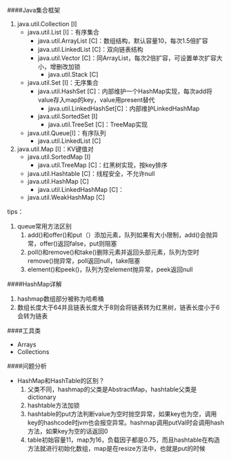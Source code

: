 ####Java集合框架

1. java.util.Collection [I]
   - java.util.List [I]：有序集合
     - java.util.ArrayList [C]：数组结构，默认容量10，每次1.5倍扩容
     - java.util.LinkedList [C]：双向链表结构
     - java.util.Vector [C]：同ArrayList，每次2倍扩容，可设置单次扩容大小，增删改加锁
       - java.util.Stack [C]
   - java.util.Set [I]：无序集合
     - java.util.HashSet [C]：内部维护一个HashMap实现，每次add将value存入map的key，value用present替代
       - java.util.LinkedHashSet[C]：内部维护LinkedHashMap
     - java.util.SortedSet [I]
       - java.util.TreeSet [C]：TreeMap实现
   - java.util.Queue[I]：有序队列
     - java.util.LinkedList [C]
2. java.util.Map [I]：KV键值对
   - java.util.SortedMap [I]
     - java.util.TreeMap [C]：红黑树实现，按key排序
   - java.util.Hashtable [C]：线程安全，不允许null
   - java.util.HashMap [C]
     - java.util.LinkedHashMap [C]：
   - java.util.WeakHashMap [C]

tips：

1. queue常用方法区别
   1. add()和offer()和put（）添加元素，队列如果有大小限制，add()会抛异常，offer()返回false，put则阻塞
   2. poll()和remove()和take()删除元素并返回头部元素，队列为空时remove()抛异常，poll返回null，take阻塞
   3. element()和peek()，队列为空element抛异常，peek返回null

####HashMap详解

1. hashmap数组部分被称为哈希桶
2. 数组长度大于64并且链表长度大于8则会将链表转为红黑树，链表长度小于6会转为链表

####工具类

- Arrays
- Collections

####问题分析

- HashMap和HashTable的区别？
  1. 父类不同，hashmap的父类是AbstractMap，hashtable父类是dictionary
  2. hashtable方法加锁
  3. hashtable的put方法判断value为空时抛空异常，如果key也为空，调用key的hashcode时jvm也会报空异常。hashmap调用putVal时会调用hash方法，如果key为空的话返回0
  4. table初始容量11，map为16，负载因子都是0.75，而且hashtable在构造方法就进行初始化数组，map是在resize方法中，也就是put的时候